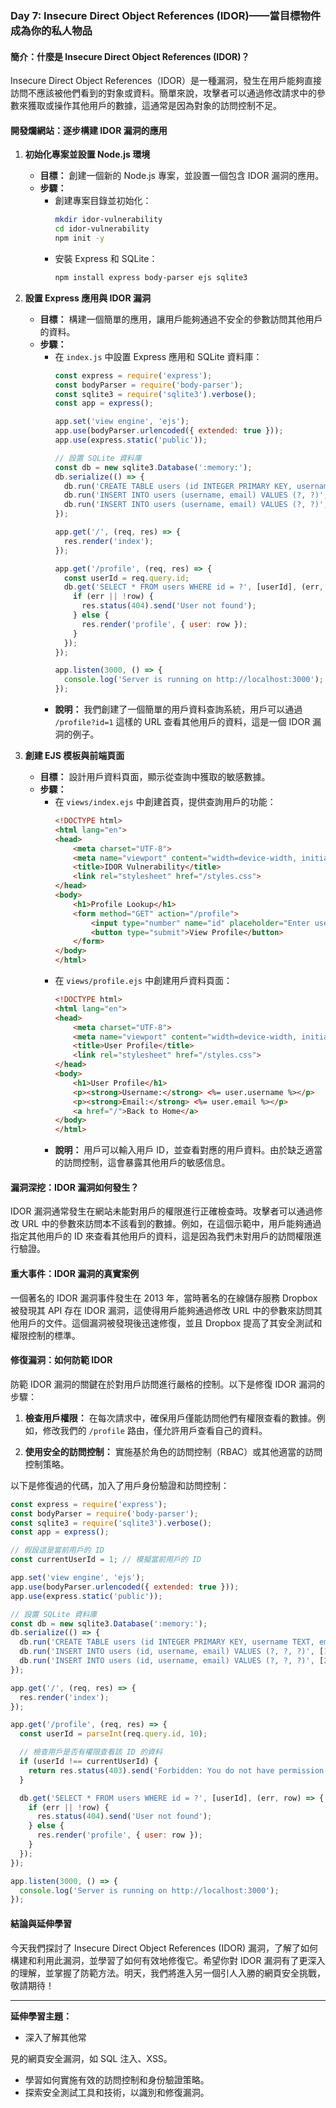 ### Day 7: Insecure Direct Object References (IDOR)——當目標物件成為你的私人物品

#### 簡介：什麼是 Insecure Direct Object References (IDOR)？
Insecure Direct Object References（IDOR）是一種漏洞，發生在用戶能夠直接訪問不應該被他們看到的對象或資料。簡單來說，攻擊者可以通過修改請求中的參數來獲取或操作其他用戶的數據，這通常是因為對象的訪問控制不足。

#### 開發爛網站：逐步構建 IDOR 漏洞的應用

1. **初始化專案並設置 Node.js 環境**
   - **目標：** 創建一個新的 Node.js 專案，並設置一個包含 IDOR 漏洞的應用。
   - **步驟：**
     - 創建專案目錄並初始化：
       ```bash
       mkdir idor-vulnerability
       cd idor-vulnerability
       npm init -y
       ```
     - 安裝 Express 和 SQLite：
       ```bash
       npm install express body-parser ejs sqlite3
       ```

2. **設置 Express 應用與 IDOR 漏洞**
   - **目標：** 構建一個簡單的應用，讓用戶能夠通過不安全的參數訪問其他用戶的資料。
   - **步驟：**
     - 在 `index.js` 中設置 Express 應用和 SQLite 資料庫：
       ```javascript
       const express = require('express');
       const bodyParser = require('body-parser');
       const sqlite3 = require('sqlite3').verbose();
       const app = express();

       app.set('view engine', 'ejs');
       app.use(bodyParser.urlencoded({ extended: true }));
       app.use(express.static('public'));

       // 設置 SQLite 資料庫
       const db = new sqlite3.Database(':memory:');
       db.serialize(() => {
         db.run('CREATE TABLE users (id INTEGER PRIMARY KEY, username TEXT, email TEXT)');
         db.run('INSERT INTO users (username, email) VALUES (?, ?)', ['Alice', 'alice@example.com']);
         db.run('INSERT INTO users (username, email) VALUES (?, ?)', ['Bob', 'bob@example.com']);
       });

       app.get('/', (req, res) => {
         res.render('index');
       });

       app.get('/profile', (req, res) => {
         const userId = req.query.id;
         db.get('SELECT * FROM users WHERE id = ?', [userId], (err, row) => {
           if (err || !row) {
             res.status(404).send('User not found');
           } else {
             res.render('profile', { user: row });
           }
         });
       });

       app.listen(3000, () => {
         console.log('Server is running on http://localhost:3000');
       });
       ```
     - **說明：** 我們創建了一個簡單的用戶資料查詢系統，用戶可以通過 `/profile?id=1` 這樣的 URL 查看其他用戶的資料，這是一個 IDOR 漏洞的例子。

3. **創建 EJS 模板與前端頁面**
   - **目標：** 設計用戶資料頁面，顯示從查詢中獲取的敏感數據。
   - **步驟：**
     - 在 `views/index.ejs` 中創建首頁，提供查詢用戶的功能：
       ```html
       <!DOCTYPE html>
       <html lang="en">
       <head>
           <meta charset="UTF-8">
           <meta name="viewport" content="width=device-width, initial-scale=1.0">
           <title>IDOR Vulnerability</title>
           <link rel="stylesheet" href="/styles.css">
       </head>
       <body>
           <h1>Profile Lookup</h1>
           <form method="GET" action="/profile">
               <input type="number" name="id" placeholder="Enter user ID" required />
               <button type="submit">View Profile</button>
           </form>
       </body>
       </html>
       ```
     - 在 `views/profile.ejs` 中創建用戶資料頁面：
       ```html
       <!DOCTYPE html>
       <html lang="en">
       <head>
           <meta charset="UTF-8">
           <meta name="viewport" content="width=device-width, initial-scale=1.0">
           <title>User Profile</title>
           <link rel="stylesheet" href="/styles.css">
       </head>
       <body>
           <h1>User Profile</h1>
           <p><strong>Username:</strong> <%= user.username %></p>
           <p><strong>Email:</strong> <%= user.email %></p>
           <a href="/">Back to Home</a>
       </body>
       </html>
       ```
     - **說明：** 用戶可以輸入用戶 ID，並查看對應的用戶資料。由於缺乏適當的訪問控制，這會暴露其他用戶的敏感信息。

#### 漏洞深挖：IDOR 漏洞如何發生？

IDOR 漏洞通常發生在網站未能對用戶的權限進行正確檢查時。攻擊者可以通過修改 URL 中的參數來訪問本不該看到的數據。例如，在這個示範中，用戶能夠通過指定其他用戶的 ID 來查看其他用戶的資料，這是因為我們未對用戶的訪問權限進行驗證。

#### 重大事件：IDOR 漏洞的真實案例

一個著名的 IDOR 漏洞事件發生在 2013 年，當時著名的在線儲存服務 Dropbox 被發現其 API 存在 IDOR 漏洞，這使得用戶能夠通過修改 URL 中的參數來訪問其他用戶的文件。這個漏洞被發現後迅速修復，並且 Dropbox 提高了其安全測試和權限控制的標準。

#### 修復漏洞：如何防範 IDOR

防範 IDOR 漏洞的關鍵在於對用戶訪問進行嚴格的控制。以下是修復 IDOR 漏洞的步驟：

1. **檢查用戶權限：** 在每次請求中，確保用戶僅能訪問他們有權限查看的數據。例如，修改我們的 `/profile` 路由，僅允許用戶查看自己的資料。
   
2. **使用安全的訪問控制：** 實施基於角色的訪問控制（RBAC）或其他適當的訪問控制策略。

以下是修復過的代碼，加入了用戶身份驗證和訪問控制：

```javascript
const express = require('express');
const bodyParser = require('body-parser');
const sqlite3 = require('sqlite3').verbose();
const app = express();

// 假設這是當前用戶的 ID
const currentUserId = 1; // 模擬當前用戶的 ID

app.set('view engine', 'ejs');
app.use(bodyParser.urlencoded({ extended: true }));
app.use(express.static('public'));

// 設置 SQLite 資料庫
const db = new sqlite3.Database(':memory:');
db.serialize(() => {
  db.run('CREATE TABLE users (id INTEGER PRIMARY KEY, username TEXT, email TEXT)');
  db.run('INSERT INTO users (id, username, email) VALUES (?, ?, ?)', [1, 'Alice', 'alice@example.com']);
  db.run('INSERT INTO users (id, username, email) VALUES (?, ?, ?)', [2, 'Bob', 'bob@example.com']);
});

app.get('/', (req, res) => {
  res.render('index');
});

app.get('/profile', (req, res) => {
  const userId = parseInt(req.query.id, 10);

  // 檢查用戶是否有權限查看該 ID 的資料
  if (userId !== currentUserId) {
    return res.status(403).send('Forbidden: You do not have permission to view this profile.');
  }

  db.get('SELECT * FROM users WHERE id = ?', [userId], (err, row) => {
    if (err || !row) {
      res.status(404).send('User not found');
    } else {
      res.render('profile', { user: row });
    }
  });
});

app.listen(3000, () => {
  console.log('Server is running on http://localhost:3000');
});
```

#### 結論與延伸學習

今天我們探討了 Insecure Direct Object References (IDOR) 漏洞，了解了如何構建和利用此漏洞，並學習了如何有效地修復它。希望你對 IDOR 漏洞有了更深入的理解，並掌握了防範方法。明天，我們將進入另一個引人入勝的網頁安全挑戰，敬請期待！

---

**延伸學習主題：**
- 深入了解其他常

見的網頁安全漏洞，如 SQL 注入、XSS。
- 學習如何實施有效的訪問控制和身份驗證策略。
- 探索安全測試工具和技術，以識別和修復漏洞。